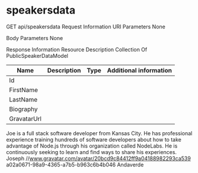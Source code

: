 speakersdata
============



GET api/speakersdata
Request Information
URI Parameters
None

Body Parameters
None

Response Information
Resource Description
Collection Of PublicSpeakerDataModel

| Name | Description | Type | Additional information |
|----|-----------|----|----------------------|
| Id         |
| FirstName  |
| LastName   |
| Biography  |
| GravatarUrl |


<Biography>Joe is a full stack software developer from Kansas City. He has professional experience training hundreds of software developers about how to take advantage of Node.js through his organization called NodeLabs. He is continuously seeking to learn and find ways to share his experiences.</Biography>
<FirstName>Joseph</FirstName>
<GravatarUrl>//www.gravatar.com/avatar/20bcd9c84412ff9a04188982293ca539</GravatarUrl>
<Id>a02a0671-98a9-4365-a7b5-b963c6b4b046</Id>
<LastName>Andaverde</LastName>